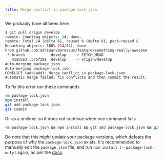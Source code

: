 ```yaml
---
title: Merge conflict in package-lock.json
---
```


We probably have all been here

```bash
$ git pull origin develop
remote: Counting objects: 14, done.
remote: Total 14 (delta 6), reused 6 (delta 6), pack-reused 8
Unpacking objects: 100% (14/14), done.
From github.com:adriaanvanrossum/feature/something-really-awesome
 * branch            develop    -> FETCH_HEAD
   41a55e3..575f291  develop    -> origin/develop
Auto-merging package.json
Auto-merging package-lock.json
CONFLICT (add/add): Merge conflict in package-lock.json
Automatic merge failed; fix conflicts and then commit the result.
```

To fix this error run these commands

```bash
rm package-lock.json
npm install
git add package-lock.json
git commit
```

Or as a oneliner so it does not continue when one command fails

```bash
rm package-lock.json && npm install && git add package-lock.json && git commit
```

Do note that this _might_ update your package versions, which defeats the purpose of why the `package-lock.json` exists. It's recommended to manually edit the `package.json` file, and run `npm install [--package-lock-only]` again, as per the [docs](https://docs.npmjs.com/files/package-locks#resolving-lockfile-conflicts).

